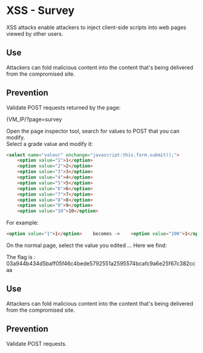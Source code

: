 # XSS - Survey

XSS attacks enable attackers to inject client-side scripts into web pages viewed by other users.


## Use

Attackers can fold malicious content into the content that's being delivered from the compromised site.


## Prevention

Validate POST requests returned by the page:

{VM_IP/?page=survey

Open the page inspector tool, search for values to POST that you can modify. <br>
Select a grade value and modify it:

```html
<select name="valeur" onchange="javascript:this.form.submit();">
	<option value="1">1</option>
	<option value="2">2</option>
	<option value="3">3</option>
	<option value="4">4</option>
	<option value="5">5</option>
	<option value="6">6</option>
	<option value="7">7</option>
	<option value="8">8</option>
	<option value="9">9</option>
	<option value="10">10</option>
```

For example:

```html
<option value="1">1</option>    becomes ->    <option value="100">1</option>
```

On the normal page, select the value you edited
... Here we find:

The flag is : 03a944b434d5baff05f46c4bede5792551a2595574bcafc9a6e25f67c382ccaa


## Use

Attackers can fold malicious content into the content that's being delivered from the compromised site.


## Prevention

Validate POST requests.
